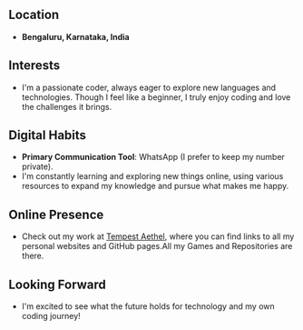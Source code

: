 ## Location
- **Bengaluru, Karnataka, India**

## Interests
- I'm a passionate coder, always eager to explore new languages and technologies. Though I feel like a beginner, I truly enjoy coding and love the challenges it brings.

## Digital Habits
- **Primary Communication Tool**: WhatsApp (I prefer to keep my number private).
- I'm constantly learning and exploring new things online, using various resources to expand my knowledge and pursue what makes me happy.

## Online Presence
- Check out my work at [Tempest Aethel](https://tempestaethel.github.io/TempestAethel/), where you can find links to all my personal websites and GitHub pages.All my Games and Repositories are there.
  

## Looking Forward
- I'm excited to see what the future holds for technology and my own coding journey!
